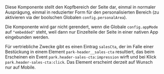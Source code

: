 Diese Komponente stellt den Kopfbereich der Seite dar, einmal in normaler Ausprägung, einmal in reduzierter Form für den personalisierten Bereich (zu aktivieren via der boolschen Globalen `config.personalArea`).

Die Komponente wird gar nicht gerendert, wenn die Globale `config.appMode` auf `"embedded"` steht, weil dann nur Einzelteile der Seite in einer nativen App eingebunden werden.

Für vertriebliche Zwecke gibt es einen Eintrag `salesCta`, der im Falle einer Bestückung in einem Element `park-header__sales-cta` resultiert, das beim Erscheinen ein Event `park.header-sales-cta:impression` wirft und bei Klick `park.header-sales-cta:click`. Das Element erscheint derzeit auf Wunsch nur auf Mobile.  